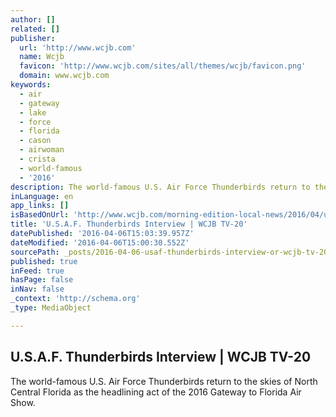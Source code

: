```yaml
---
author: []
related: []
publisher:
  url: 'http://www.wcjb.com'
  name: Wcjb
  favicon: 'http://www.wcjb.com/sites/all/themes/wcjb/favicon.png'
  domain: www.wcjb.com
keywords:
  - air
  - gateway
  - lake
  - force
  - florida
  - cason
  - airwoman
  - crista
  - world-famous
  - '2016'
description: The world-famous U.S. Air Force Thunderbirds return to the skies of North Central Florida as the headlining act of the 2016 Gateway to Florida Air Show.
inLanguage: en
app_links: []
isBasedOnUrl: 'http://www.wcjb.com/morning-edition-local-news/2016/04/usaf-thunderbirds-interview'
title: 'U.S.A.F. Thunderbirds Interview | WCJB TV-20'
datePublished: '2016-04-06T15:03:39.957Z'
dateModified: '2016-04-06T15:00:30.552Z'
sourcePath: _posts/2016-04-06-usaf-thunderbirds-interview-or-wcjb-tv-20.md
published: true
inFeed: true
hasPage: false
inNav: false
_context: 'http://schema.org'
_type: MediaObject

---
```

<article style=""><h1>U.S.A.F. Thunderbirds Interview | WCJB TV-20</h1><p>The world-famous U.S. Air Force Thunderbirds return to the skies of North Central Florida as the headlining act of the 2016 Gateway to Florida Air Show.</p></article>